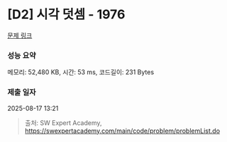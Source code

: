 # [D2] 시각 덧셈 - 1976 

[문제 링크](https://swexpertacademy.com/main/code/problem/problemDetail.do?contestProbId=AV5PttaaAZIDFAUq) 

### 성능 요약

메모리: 52,480 KB, 시간: 53 ms, 코드길이: 231 Bytes

### 제출 일자

2025-08-17 13:21



> 출처: SW Expert Academy, https://swexpertacademy.com/main/code/problem/problemList.do